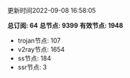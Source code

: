 更新时间2022-09-08 16:58:05

**总订阅: 64**
**总节点: 9399**
**有效节点: 1948**
- trojan节点: 107
- v2ray节点: 1654
- ss节点: 184
- ssr节点: 3
